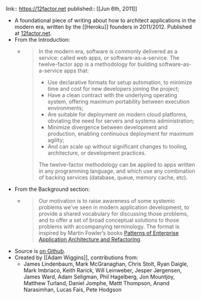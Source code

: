 ---
---

link:: https://12factor.net
published:: [[Jun 6th, 2011]]

- A foundational piece of writing about how to architect applications in the modern era, written by the [[Heroku]] founders in 2011/2012. Published at [12factor.net](https://12factor.net).
- From the Introduction:
	- > In the modern era, software is commonly delivered as a service: called web apps, or software-as-a-service. The twelve-factor app is a methodology for building software-as-a-service apps that:
	  > 
	  > * Use declarative formats for setup automation, to minimize time and cost for new developers joining the project;
	  > * Have a clean contract with the underlying operating system, offering maximum portability between execution environments;
	  > * Are suitable for deployment on modern cloud platforms, obviating the need for servers and systems administration;
	  > * Minimize divergence between development and production, enabling continuous deployment for maximum agility;
	  > * And can scale up without significant changes to tooling, architecture, or development practices.
	  > 
	  > The twelve-factor methodology can be applied to apps written in any programming language, and which use any combination of backing services (database, queue, memory cache, etc).
- From the Background section:
	- > Our motivation is to raise awareness of some systemic problems we’ve seen in modern application development, to provide a shared vocabulary for discussing those problems, and to offer a set of broad conceptual solutions to those problems with accompanying terminology. The format is inspired by Martin Fowler’s books [Patterns of Enterprise Application Architecture and Refactoring](https://books.google.com/books/about/Patterns_of_enterprise_application_archi.html?id=FyWZt5DdvFkC).
- Source is [on Github](https://github.com/heroku/12factor).
- Created by [[Adam Wiggins]], contributions from:
	- James Lindenbaum, Mark McGranaghan, Chris Stolt, Ryan Daigle, Mark Imbriaco, Keith Rarick, Will Leinweber, Jesper Jørgensen, James Ward, Adam Seligman, Phil Hagelberg, Jon Mountjoy, Matthew Turland, Daniel Jomphe, Mattt Thompson, Anand Narasimhan, Lucas Fais, Pete Hodgson